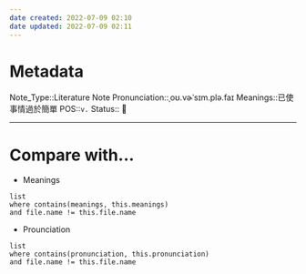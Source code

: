 ```yaml
---
date created: 2022-07-09 02:10
date updated: 2022-07-09 02:11
---
```


# Metadata

Note_Type::Literature Note
Pronunciation::ˌoʊ.vɚˈsɪm.plə.faɪ
Meanings::已使事情過於簡單
POS::`v.`
Status:: 👶

---

# Compare with...

- Meanings

```dataview
list
where contains(meanings, this.meanings)
and file.name != this.file.name
```

- Prounciation

```dataview
list
where contains(pronunciation, this.pronunciation)
and file.name != this.file.name
```
